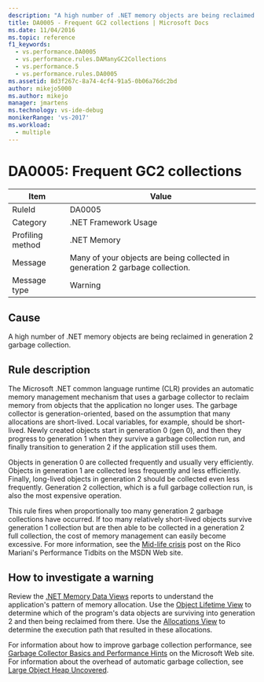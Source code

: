 ```yaml
---
description: "A high number of .NET memory objects are being reclaimed in generation 2 garbage collection."
title: DA0005 - Frequent GC2 collections | Microsoft Docs
ms.date: 11/04/2016
ms.topic: reference
f1_keywords: 
  - vs.performance.DA0005
  - vs.performance.rules.DAManyGC2Collections
  - vs.performance.5
  - vs.performance.rules.DA0005
ms.assetid: 8d3f267c-8a74-4cf4-91a5-0b06a76dc2bd
author: mikejo5000
ms.author: mikejo
manager: jmartens
ms.technology: vs-ide-debug
monikerRange: 'vs-2017'
ms.workload: 
  - multiple
---
```

# DA0005: Frequent GC2 collections

|Item|Value|
|-|-|
|RuleId|DA0005|
|Category|.NET Framework Usage|
|Profiling method|.NET Memory|
|Message|Many of your objects are being collected in generation 2 garbage collection.|
|Message type|Warning|

## Cause
 A high number of .NET memory objects are being reclaimed in generation 2 garbage collection.

## Rule description
 The Microsoft .NET common language runtime (CLR) provides an automatic memory management mechanism that uses a garbage collector to reclaim memory from objects that the application no longer uses. The garbage collector is generation-oriented, based on the assumption that many allocations are short-lived. Local variables, for example, should be short-lived. Newly created objects start in generation 0 (gen 0), and then they progress to generation 1 when they survive a garbage collection run, and finally transition to generation 2 if the application still uses them.

 Objects in generation 0 are collected frequently and usually very efficiently. Objects in generation 1 are collected less frequently and less efficiently. Finally, long-lived objects in generation 2 should be collected even less frequently. Generation 2 collection, which is a full garbage collection run, is also the most expensive operation.

 This rule fires when proportionally too many generation 2 garbage collections have occurred. If too many relatively short-lived objects survive generation 1 collection but are then able to be collected in a generation 2 full collection, the cost of memory management can easily become excessive. For more information, see the [Mid-life crisis](/archive/blogs/ricom/mid-life-crisis) post on the Rico Mariani's Performance Tidbits on the MSDN Web site.

## How to investigate a warning
 Review the [.NET Memory Data Views](../profiling/dotnet-memory-data-views.md) reports to understand the application's pattern of memory allocation. Use the [Object Lifetime View](../profiling/object-lifetime-view.md) to determine which of the program's data objects are surviving into generation 2 and then being reclaimed from there. Use the [Allocations View](../profiling/dotnet-memory-allocations-view.md) to determine the execution path that resulted in these allocations.

 For information about how to improve garbage collection performance, see [Garbage Collector Basics and Performance Hints](/previous-versions/dotnet/articles/ms973837(v=msdn.10)) on the Microsoft Web site. For information about the overhead of automatic garbage collection, see [Large Object Heap Uncovered](/archive/msdn-magazine/2008/june/clr-inside-out-large-object-heap-uncovered).
